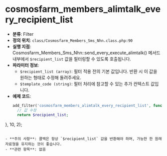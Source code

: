 # cosmosfarm_members_alimtalk_every_recipient_list

- **분류**: Filter
- **정의 위치**: `class/Cosmosfarm_Members_Sms_Nhn.class.php:90`
- **실행 지점**: Cosmosfarm_Members_Sms_Nhn::send_every_execute_alimtalk() 메서드 내부에서 `$recipient_list` 값을 필터링할 수 있도록 호출됩니다.
- **파라미터 정보**:
  - `$recipient_list (array)`: 필터 적용 전의 기본 값입니다. 반환 시 이 값을 원하는 형태로 수정해 돌려주세요.
  - `$template_code (string)`: 필터 처리에 참고할 수 있는 추가 컨텍스트 값입니다.
- **예제 코드**:
  ```php
  add_filter('cosmosfarm_members_alimtalk_every_recipient_list', function($recipient_list, $template_code) {
    // 값 수정
    return $recipient_list;
}, 10, 2);
  ```

- **주의 사항**: 콜백은 항상 `$recipient_list` 값을 반환해야 하며, 가능한 한 원래 자료형을 유지하는 것이 좋습니다.
- **관련 항목**: 없음
